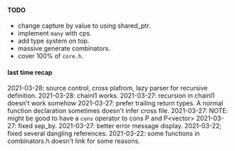 #### TODO
- change capture by value to using shared_ptr.
- implement `many` with cps.
- add type system on top.
- massive generate combinators.
- cover 100% of `core.h`.

#### last time recap

2021-03-28: source control, cross plafrom, lazy parser for recursive definition.
2021-03-28: chainl1 works.
2021-03-27: recursion in chainl1 doesn't work somehow
2021-03-27: prefer trailing return types. A normal function declaration sometimes
            doesn't infer cross file.
2021-03-27: NOTE: might be good to have a `cons` operator to cons P<T> and P<vector<T>>
2021-03-27: fixed sep_by.
2021-03-27: better error message display.
2021-03-22; fixed several dangling references.
2021-03-22: some functions in combinators.h doesn't link for some reasons.
